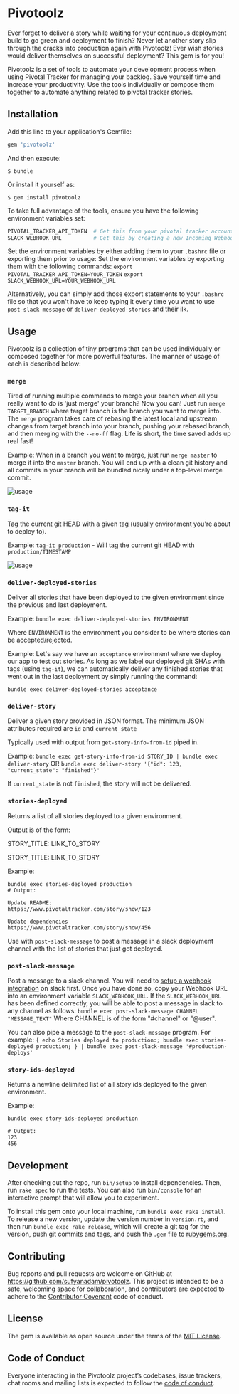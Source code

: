 # Pivotoolz

Ever forget to deliver a story while waiting for your continuous
deployment build to go green and deployment to finish? Never let
another story slip through the cracks into production again with
Pivotoolz! Ever wish stories would deliver themselves on successful
deployment? This gem is for you!

Pivotoolz is a set of tools to automate your development process when
using Pivotal Tracker for managing your backlog. Save yourself time
and increase your productivity. Use the tools individually or compose
them together to automate anything related to pivotal tracker stories.

## Installation

Add this line to your application's Gemfile:

```ruby
gem 'pivotoolz'
```

And then execute:

    $ bundle

Or install it yourself as:

    $ gem install pivotoolz

To take full advantage of the tools, ensure you have the following
environment variables set:
```bash
PIVOTAL_TRACKER_API_TOKEN  # Get this from your pivotal tracker account profile page
SLACK_WEBHOOK_URL          # Get this by creating a new Incoming Webhook integration in Slack
```

Set the environment variables by either adding them to your `.bashrc` file
or exporting them prior to usage:
Set the environment variables by exporting them with the following commands:
`export PIVOTAL_TRACKER_API_TOKEN=YOUR_TOKEN`
`export SLACK_WEBHOOK_URL=YOUR_WEBHOOK_URL`

Alternatively, you can simply add those export statements to your `.bashrc` file
so that you won't have to keep typing it every time you want to use
`post-slack-message` or `deliver-deployed-stories` and their ilk.

## Usage

Pivotoolz is a collection of tiny programs that can be used individually
or composed together for more powerful features. The manner of usage of
each is described below:

### `merge`

Tired of running multiple commands to merge your branch when all you
really want to do is 'just merge' your branch? Now you can!
Just run `merge TARGET_BRANCH` where target branch is the branch
you want to merge into. The `merge` program takes care of rebasing the
latest local and upstream changes from target branch into your branch,
pushing your rebased branch, and then merging with the `--no-ff` flag.
Life is short, the time saved adds up real fast!

Example:
When in a branch you want to merge, just run
`merge master` to merge it into the `master` branch. You will end up
with a clean git history and all commits in your branch will be bundled
nicely under a top-level merge commit.


![usage](https://raw.githubusercontent.com/sufyanadam/pivotoolz/master/merge-demo.gif)

### `tag-it`

Tag the current git HEAD with a given tag (usually environment you're about to deploy to).

Example:
`tag-it production` - Will tag the current git HEAD with `production/TIMESTAMP`

![usage](https://raw.githubusercontent.com/sufyanadam/pivotoolz/master/tag-it-demo.gif)

### `deliver-deployed-stories`

Deliver all stories that have been deployed to the given
environment since the previous and last deployment.

Example:
`bundle exec deliver-deployed-stories ENVIRONMENT`

Where `ENVIRONMENT` is the environment you consider to be where stories
can be accepted/rejected.

Example:
Let's say we have an `acceptance` environment where we deploy our app to
test out stories. As long as we label our deployed git SHAs with tags
(using `tag-it`), we can automatically deliver any finished stories
that went out in the last deployment by simply running the command:

`bundle exec deliver-deployed-stories acceptance`

### `deliver-story`

Deliver a given story provided in JSON format. The minimum JSON attributes
required are `id` and `current_state`

Typically used with output from `get-story-info-from-id` piped in.

Example:
`bundle exec get-story-info-from-id STORY_ID | bundle exec deliver-story`
  OR
`bundle exec deliver-story '{"id": 123, "current_state": "finished"}'`

If `current_state` is not `finished`, the story will not be delivered.

### `stories-deployed`

Returns a list of all stories deployed to a given environment.

Output is of the form:

STORY_TITLE:
LINK_TO_STORY

STORY_TITLE:
LINK_TO_STORY

Example:
```
bundle exec stories-deployed production
# Output:

Update README:
https://www.pivotaltracker.com/story/show/123

Update dependencies
https://www.pivotaltracker.com/story/show/456

```

Use with `post-slack-message` to post a message in a slack deployment channel
with the list of stories that just got deployed.

### `post-slack-message`

Post a message to a slack channel. You will need to [setup
a webhook integration](https://api.slack.com/incoming-webhooks) on slack first.
Once you have done so, copy your Webhook URL into
an environment variable `SLACK_WEBHOOK_URL`.
If the `SLACK_WEBHOOK_URL` has been defined correctly, you will
be able to post a message in slack to any channel as follows:
`bundle exec post-slack-message CHANNEL "MESSAGE_TEXT"`
Where CHANNEL is of the form "#channel" or "@user".

You can also pipe a message to the `post-slack-message` program. For
example:
`{ echo Stories deployed to production:; bundle exec stories-deployed production; } | bundle exec post-slack-message '#production-deploys'`

### `story-ids-deployed`

Returns a newline delimited list of all story ids deployed
to the given environment.

Example:
```
bundle exec story-ids-deployed production

# Output:
123
456

```


## Development

After checking out the repo, run `bin/setup` to install dependencies. Then, run `rake spec` to run the tests. You can also run `bin/console` for an interactive prompt that will allow you to experiment.

To install this gem onto your local machine, run `bundle exec rake install`. To release a new version, update the version number in `version.rb`, and then run `bundle exec rake release`, which will create a git tag for the version, push git commits and tags, and push the `.gem` file to [rubygems.org](https://rubygems.org).

## Contributing

Bug reports and pull requests are welcome on GitHub at https://github.com/sufyanadam/pivotoolz. This project is intended to be a safe, welcoming space for collaboration, and contributors are expected to adhere to the [Contributor Covenant](http://contributor-covenant.org) code of conduct.

## License

The gem is available as open source under the terms of the [MIT License](https://opensource.org/licenses/MIT).

## Code of Conduct

Everyone interacting in the Pivotoolz project’s codebases, issue trackers, chat rooms and mailing lists is expected to follow the [code of conduct](https://github.com/sufyanadam/pivotoolz/blob/master/CODE_OF_CONDUCT.md).
